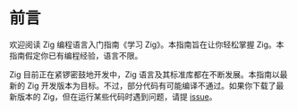 # 前言

欢迎阅读 Zig 编程语言入门指南《学习 Zig》。本指南旨在让你轻松掌握 Zig。本指南假定你已有编程经验，语言不限。

Zig 目前正在紧锣密鼓地开发中，Zig 语言及其标准库都在不断发展。本指南以最新的 Zig 开发版本为目标。不过，部分代码有可能编译不通过。如果你下载了最新版本的 Zig，但在运行某些代码时遇到问题，请提 [issue](https://github.com/karlseguin/blog/issues)。

